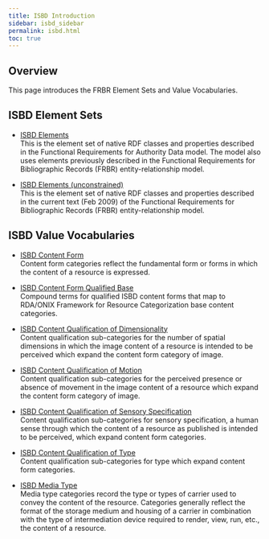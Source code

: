 ```yaml
---
title: ISBD Introduction
sidebar: isbd_sidebar
permalink: isbd.html
toc: true
---
```


## Overview

This page introduces the FRBR Element Sets and Value Vocabularies.

## ISBD Element Sets

* [ISBD Elements](/isbd/elements.html)  
  This is the element set of native RDF classes and properties described in the Functional Requirements for Authority Data model. The model also uses elements previously described in the Functional Requirements for Bibliographic Records (FRBR) entity-relationship model.

* [ISBD Elements (unconstrained)](/isbd/unc/elements.html)  
  This is the element set of native RDF classes and properties described in the current text (Feb 2009) of the Functional Requirements for Bibliographic Records (FRBR) entity-relationship model.

## ISBD Value Vocabularies

* [ISBD Content Form](/isbd/terms/contentform.html)  
  Content form categories reflect the fundamental form or forms in which the content of a resource is expressed.

* [ISBD Content Form Qualified Base](/isbd/terms/contentformbase.html)  
  Compound terms for qualified ISBD content forms that map to RDA/ONIX Framework for Resource Categorization base content categories.

* [ISBD Content Qualification of Dimensionality](/isbd/terms/contentqualification/dimensionality.html)  
  Content qualification sub-categories for the number of spatial dimensions in which the image content of a resource is intended to be perceived which expand the content form category of image.

* [ISBD Content Qualification of Motion](/isbd/terms/contentqualification/motion.html)  
  Content qualification sub-categories for the perceived presence or absence of movement in the image content of a resource which expand the content form category of image.

* [ISBD Content Qualification of Sensory Specification](/isbd/terms/contentqualification/sensoryspecfication.html)  
  Content qualification sub-categories for sensory specification, a human sense through which the content of a resource as published is intended to be perceived, which expand content form categories.

* [ISBD Content Qualification of Type](/isbd/terms/contentqualification/type.html)  
  Content qualification sub-categories for type which expand content form categories.

* [ISBD Media Type](/isbd/terms/mediatype.html)  
  Media type categories record the type or types of carrier used to convey the content of the resource. Categories generally reflect the format of the storage medium and housing of a carrier in combination with the type of intermediation device required to render, view, run, etc., the content of a resource.
  